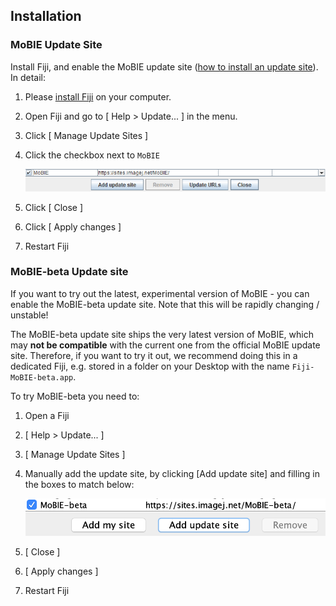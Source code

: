 ## Installation

### MoBIE Update Site

Install Fiji, and enable the MoBIE update site ([how to install an update site](https://imagej.net/Following_an_update_site#Introduction)).  
In detail:

1. Please [install Fiji](https://fiji.sc) on your computer.  
2. Open Fiji and go to [ Help > Update... ] in the menu.  
3. Click [ Manage Update Sites ]  
4. Click the checkbox next to `MoBIE`

    <img width="700" alt="image" src="./tutorial_images/mobieUpdateSite.png">
5. Click [ Close ]  
6. Click [ Apply changes ]  
7. Restart Fiji


### MoBIE-beta Update site

If you want to try out the latest, experimental version of MoBIE - you can
enable the MoBIE-beta update site. Note that this will be rapidly changing /
unstable!

The MoBIE-beta update site ships the very latest version of MoBIE,
which may **not be compatible** with the current one from the official
MoBIE update site. Therefore, if you want to try it out, we recommend
doing this in a dedicated Fiji, e.g. stored in a folder on your Desktop with
the name `Fiji-MoBIE-beta.app`.

To try MoBIE-beta you need to:

1. Open a Fiji
2. [ Help > Update... ]
3. [ Manage Update Sites ]
4. Manually add the update site, by clicking [Add update site] and filling in the boxes
to match below:  

    <img width="500" alt="image" src="./tutorial_images/mobieBetaUpdateSite.png">
5. [ Close ]
6. [ Apply changes ]
7. Restart Fiji

